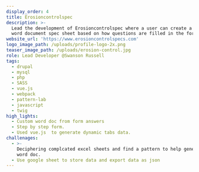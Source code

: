 ```yaml
---
display_order: 4
title: Erosioncontrolspec
description: >-
  Lead the development of Erosioncontrolspec where a user can create a custom
  word document spec sheet based on how questions are filled in the form.
website_url: 'https://www.erosioncontrolspecs.com'
logo_image_path: /uploads/profile-logo-2x.png
teaser_image_path: /uploads/erosion-control.jpg
role: Lead Developer @Swanson Russell
tags:
  - drupal
  - mysql
  - php
  - SASS
  - vue.js
  - webpack
  - pattern-lab
  - javascript
  - twig
high_lights:
  - Custom word doc from form answers
  - Step by step form.
  - Used vue.js  to generate dynamic tabs data.
challenages:
  - >-
    Deciphering complcated excel sheets and find a pattern to help generate the
    word doc.
  - Use google sheet to store data and export data as json
---
```


